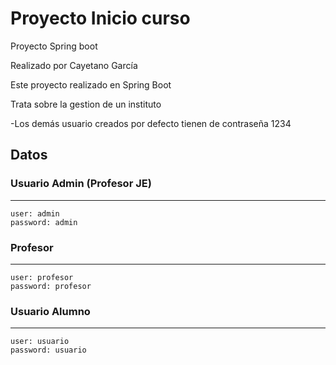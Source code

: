 # Proyecto Inicio curso
Proyecto Spring boot

Realizado por Cayetano García

Este proyecto realizado en Spring Boot 

Trata sobre la gestion de un instituto

-Los demás usuario creados por defecto tienen de contraseña 1234 



## **Datos**

 
### **Usuario Admin (Profesor JE)**
---------------------------
    user: admin
    password: admin
  
### **Profesor**
---------------------------
    user: profesor
    password: profesor
 
 
### **Usuario Alumno**
---------------------------
    user: usuario
    password: usuario





